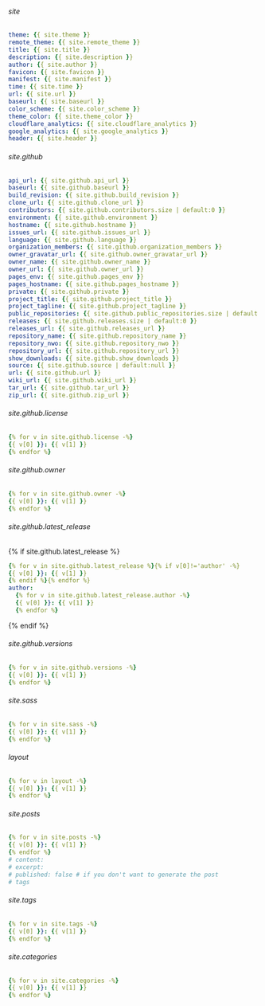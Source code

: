 <style> .markdown-body .highlight pre{max-height:400px} </style>

###### site

```yml
theme: {{ site.theme }}
remote_theme: {{ site.remote_theme }}
title: {{ site.title }}
description: {{ site.description }}
author: {{ site.author }}
favicon: {{ site.favicon }}
manifest: {{ site.manifest }}
time: {{ site.time }}
url: {{ site.url }}
baseurl: {{ site.baseurl }}
color_scheme: {{ site.color_scheme }}
theme_color: {{ site.theme_color }}
cloudflare_analytics: {{ site.cloudflare_analytics }}
google_analytics: {{ site.google_analytics }}
header: {{ site.header }}

```

###### site.github

```yml
api_url: {{ site.github.api_url }}
baseurl: {{ site.github.baseurl }}
build_revision: {{ site.github.build_revision }}
clone_url: {{ site.github.clone_url }}
contributors: {{ site.github.contributors.size | default:0 }}
environment: {{ site.github.environment }}
hostname: {{ site.github.hostname }}
issues_url: {{ site.github.issues_url }}
language: {{ site.github.language }}
organization_members: {{ site.github.organization_members }}
owner_gravatar_url: {{ site.github.owner_gravatar_url }}
owner_name: {{ site.github.owner_name }}
owner_url: {{ site.github.owner_url }}
pages_env: {{ site.github.pages_env }}
pages_hostname: {{ site.github.pages_hostname }}
private: {{ site.github.private }}
project_title: {{ site.github.project_title }}
project_tagline: {{ site.github.project_tagline }}
public_repositories: {{ site.github.public_repositories.size | default:0 }}
releases: {{ site.github.releases.size | default:0 }}
releases_url: {{ site.github.releases_url }}
repository_name: {{ site.github.repository_name }}
repository_nwo: {{ site.github.repository_nwo }}
repository_url: {{ site.github.repository_url }}
show_downloads: {{ site.github.show_downloads }}
source: {{ site.github.source | default:null }}
url: {{ site.github.url }}
wiki_url: {{ site.github.wiki_url }}
tar_url: {{ site.github.tar_url }}
zip_url: {{ site.github.zip_url }}

```

###### site.github.license

```yml
{% for v in site.github.license -%}
{{ v[0] }}: {{ v[1] }}
{% endfor %}
```

###### site.github.owner

```yml
{% for v in site.github.owner -%}
{{ v[0] }}: {{ v[1] }}
{% endfor %}
```

###### site.github.latest_release

{% if site.github.latest_release %}
```yml
{% for v in site.github.latest_release %}{% if v[0]!='author' -%}
{{ v[0] }}: {{ v[1] }}
{% endif %}{% endfor %}
author:
  {% for v in site.github.latest_release.author -%}
  {{ v[0] }}: {{ v[1] }}
  {% endfor %}
```
{% endif %}

###### site.github.versions

```yml
{% for v in site.github.versions -%}
{{ v[0] }}: {{ v[1] }}
{% endfor %}
```

###### site.sass

```yml
{% for v in site.sass -%}
{{ v[0] }}: {{ v[1] }}
{% endfor %}
```

###### layout

```yml
{% for v in layout -%}
{{ v[0] }}: {{ v[1] }}
{% endfor %}
```

###### site.posts

```yml
{% for v in site.posts -%}
{{ v[0] }}: {{ v[1] }}
{% endfor %}
# content:
# excerpt:
# published: false # if you don't want to generate the post
# tags

```

###### site.tags

```yml
{% for v in site.tags -%}
{{ v[0] }}: {{ v[1] }}
{% endfor %}
```

###### site.categories

```yml
{% for v in site.categories -%}
{{ v[0] }}: {{ v[1] }}
{% endfor %}
```
